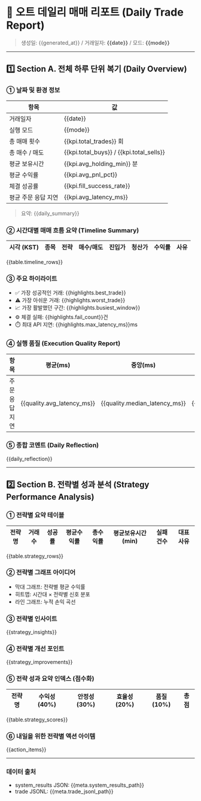 # 🧾 오트 데일리 매매 리포트 (Daily Trade Report)

> 생성일: {{generated_at}} / 거래일자: **{{date}}** / 모드: **{{mode}}**

---

## 1️⃣ Section A. 전체 하루 단위 복기 (Daily Overview)

### ① 날짜 및 환경 정보
| 항목 | 값 |
|------|----|
| 거래일자 | {{date}} |
| 실행 모드 | {{mode}} |
| 총 매매 횟수 | {{kpi.total_trades}} 회 |
| 총 매수 / 매도 | {{kpi.total_buys}} / {{kpi.total_sells}} |
| 평균 보유시간 | {{kpi.avg_holding_min}} 분 |
| 평균 수익률 | {{kpi.avg_pnl_pct}} |
| 체결 성공률 | {{kpi.fill_success_rate}} |
| 평균 주문 응답 지연 | {{kpi.avg_latency_ms}} |

> 요약: {{daily_summary}}

### ② 시간대별 매매 흐름 요약 (Timeline Summary)
| 시각 (KST) | 종목 | 전략 | 매수/매도 | 진입가 | 청산가 | 수익률 | 사유 |
|------------|------|------|-----------|--------|--------|--------|------|
{{table.timeline_rows}}

### ③ 주요 하이라이트
- ✅ 가장 성공적인 거래: {{highlights.best_trade}}
- ⚠️ 가장 아쉬운 거래: {{highlights.worst_trade}}
- 📈 가장 활발했던 구간: {{highlights.busiest_window}}
- ⚙️ 체결 실패: {{highlights.fail_count}}건
- ⏱️ 최대 API 지연: {{highlights.max_latency_ms}}ms

### ④ 실행 품질 (Execution Quality Report)
| 항목 | 평균(ms) | 중앙(ms) | 최대(ms) | 실패율 | 대표 에러 |
|------|-----------|-----------|-----------|----------|-----------|
| 주문 응답 지연 | {{quality.avg_latency_ms}} | {{quality.median_latency_ms}} | {{quality.max_latency_ms}} | {{quality.fail_rate}} | {{quality.top_errors}} |

### ⑤ 종합 코멘트 (Daily Reflection)
{{daily_reflection}}

---

## 2️⃣ Section B. 전략별 성과 분석 (Strategy Performance Analysis)

### ① 전략별 요약 테이블
| 전략명 | 거래수 | 성공률 | 평균수익률 | 총수익률 | 평균보유시간(min) | 실패건수 | 대표사유 |
|--------|--------|--------|------------|----------|-------------------|----------|----------|
{{table.strategy_rows}}

### ② 전략별 그래프 아이디어
- 막대 그래프: 전략별 평균 수익률
- 히트맵: 시간대 × 전략별 신호 분포
- 라인 그래프: 누적 손익 곡선

### ③ 전략별 인사이트
{{strategy_insights}}

### ④ 전략별 개선 포인트
{{strategy_improvements}}

### ⑤ 전략 성과 요약 인덱스 (점수화)
| 전략명 | 수익성(40%) | 안정성(30%) | 효율성(20%) | 품질(10%) | 총점 |
|--------|--------------|--------------|--------------|-----------|------|
{{table.strategy_scores}}

### ⑥ 내일을 위한 전략별 액션 아이템
{{action_items}}

---

### 데이터 출처
- system_results JSON: {{meta.system_results_path}}
- trade JSONL: {{meta.trade_jsonl_path}}